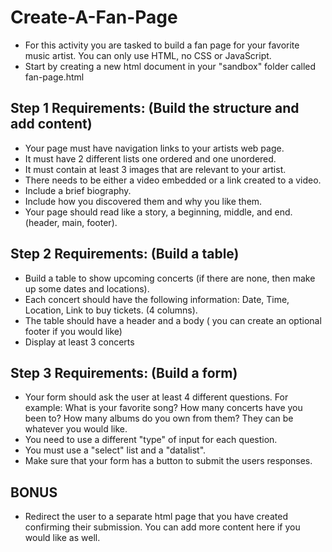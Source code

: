 # Create-A-Fan-Page

  - For this activity you are tasked to build a fan page for your favorite music artist. You can only use HTML, no CSS or JavaScript.
  - Start by creating a new html document in your "sandbox" folder called fan-page.html


## Step 1 Requirements: (Build the structure and add content)
  - Your page must have navigation links to your artists web page.
  - It must have 2 different lists one ordered and one unordered.
  - It must contain at least 3 images that are relevant to your artist.
  - There needs to be either a video embedded or a link created to a video.
  - Include a brief biography. 
  - Include how you discovered them and why you like them.
  - Your page should read like a story, a beginning, middle, and end. (header, main, footer).

## Step 2 Requirements: (Build a table)
  - Build a table to show upcoming concerts (if there are none, then make up some dates and locations).
  - Each concert should have the following information: Date, Time, Location, Link to buy tickets. (4 columns).
  - The table should have a header and a body ( you can create an optional footer if you would like)
  - Display at least 3 concerts 

## Step 3 Requirements: (Build a form)
  - Your form should ask the user at least 4 different questions. For example: What is your favorite song? How many concerts have you been to? How many albums do you own from them? They can be whatever you would like.
  - You need to use a different "type" of input for each question.
  - You must use a "select" list and a "datalist".
  - Make sure that your form has a button to submit the users responses.

## BONUS
  - Redirect the user to a separate html page that you have created confirming their submission. You can add more content here if you would like as well.
